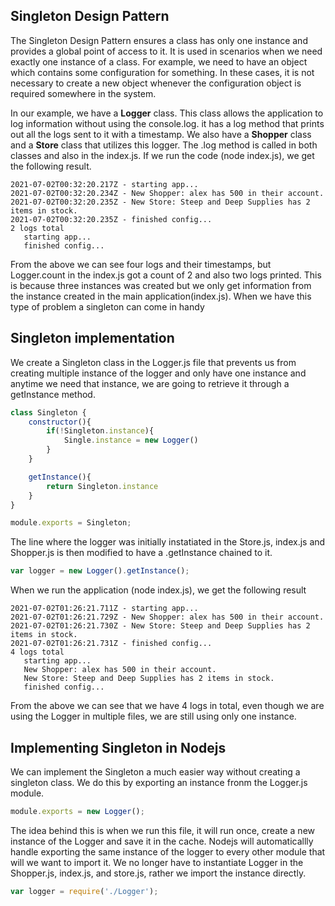 ## Singleton Design Pattern

The Singleton Design Pattern ensures a class has only one instance and provides a global point of access to it. It is used in scenarios when we need exactly one instance of a class. For example, we need to have an object which contains some configuration for something. In these cases, it is not necessary to create a new object whenever the configuration object is required somewhere in the system.

In our example, we have a **Logger** class. This class allows the application to log information without using the console.log. it has a log method that prints out all the logs sent to it with a timestamp. We also have a **Shopper** class and a **Store** class that utilizes this logger. The .log method is called in both classes and also in the index.js. If we run the code (node index.js), we get the following result.

```
2021-07-02T00:32:20.217Z - starting app...
2021-07-02T00:32:20.234Z - New Shopper: alex has 500 in their account.
2021-07-02T00:32:20.235Z - New Store: Steep and Deep Supplies has 2 items in stock.
2021-07-02T00:32:20.235Z - finished config...
2 logs total
   starting app...
   finished config...
```
From the above we can see four logs and their timestamps, but Logger.count in the index.js got a count of 2 and also two logs printed. This is because three instances was created but we only get information from the instance created in the main application(index.js). When we have this type of problem a singleton can come in handy

## Singleton implementation

We create a Singleton class in the Logger.js file that prevents us from creating multiple instance of the logger and only have one instance and anytime we need that instance, we are going to retrieve it through a getInstance method.

```javascript
class Singleton {
    constructor(){
        if(!Singleton.instance){
            Single.instance = new Logger()
        }
    }

    getInstance(){
        return Singleton.instance
    }
}

module.exports = Singleton;
```

The line where the logger was initially instatiated in the Store.js, index.js and Shopper.js is then modified to have a .getInstance chained to it.

```javascript
var logger = new Logger().getInstance();
```

When we run the application (node index.js), we get the following result

```
2021-07-02T01:26:21.711Z - starting app...
2021-07-02T01:26:21.729Z - New Shopper: alex has 500 in their account.
2021-07-02T01:26:21.730Z - New Store: Steep and Deep Supplies has 2 items in stock.
2021-07-02T01:26:21.731Z - finished config...
4 logs total
   starting app...
   New Shopper: alex has 500 in their account.
   New Store: Steep and Deep Supplies has 2 items in stock.
   finished config...
```

From the above we can see that we have 4 logs in total, even though we are using the Logger in multiple files, we are still using only one instance.

## Implementing Singleton in Nodejs

We can implement the Singleton a much easier way without creating a singleton class. We do this by exporting an instance fronm the Logger.js module.

```javascript
module.exports = new Logger();
```

The idea behind this is when we run this file, it will run once, create a new instance of the Logger and save it in the cache. Nodejs will automaticallly handle exporting the same instance of the logger to every other module that will we want to import it. We no longer have to instantiate Logger in the Shopper.js, index.js, and store.js, rather we import the instance directly.

```javascript
var logger = require('./Logger');
```